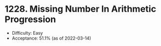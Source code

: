# 1228. Missing Number In Arithmetic Progression
- Difficulty: Easy
- Acceptance: 51.1% (as of 2022-03-14)

